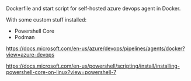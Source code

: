 Dockerfile and start script for self-hosted azure devops agent in Docker. 

With some custom stuff installed:
- Powershell Core
- Podman

https://docs.microsoft.com/en-us/azure/devops/pipelines/agents/docker?view=azure-devops

https://docs.microsoft.com/en-us/powershell/scripting/install/installing-powershell-core-on-linux?view=powershell-7